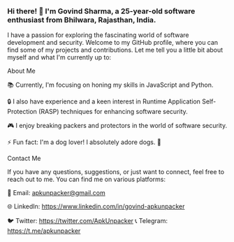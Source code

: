 ### Hi there! 👋 I'm Govind Sharma, a 25-year-old software enthusiast from Bhilwara, Rajasthan, India. 
I have a passion for exploring the fascinating world of software development and security. 
Welcome to my GitHub profile, where you can find some of my projects and contributions. Let me tell you a little bit about myself and what I'm currently up to:

About Me

📚 Currently, I'm focusing on honing my skills in JavaScript and Python.

🔒 I also have experience and a keen interest in Runtime Application Self-Protection (RASP) techniques for enhancing software security.

🎮 I enjoy breaking packers and protectors in the world of software security.

⚡ Fun fact: I'm a dog lover! I absolutely adore dogs. 🐶

Contact Me

If you have any questions, suggestions, or just want to connect, feel free to reach out to me. You can find me on various platforms:

📧 Email: apkunpacker@gmail.com

🌐 LinkedIn: https://www.linkedin.com/in/govind-apkunpacker

🐦 Twitter: https://twitter.com/ApkUnpacker
📞 Telegram: https://t.me/apkunpacker











